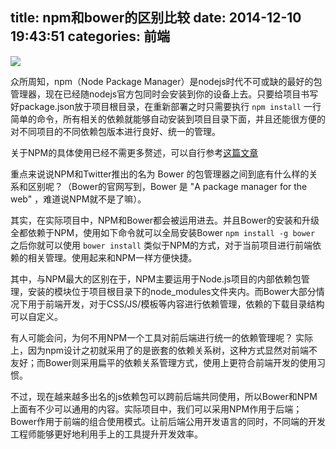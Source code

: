 title: npm和bower的区别比较
date: 2014-12-10 19:43:51
categories: 前端
---

![](http://images.cnitblog.com/blog/282019/201412/141452253848646)

众所周知，npm（Node Package Manager）是nodejs时代不可或缺的最好的包管理器，现在已经随nodejs官方包同时会安装到你的设备上去。只要给项目书写好package.json放于项目根目录，在重新部署之时只需要执行 `npm install` 一行简单的命令，所有相关的依赖就能够自动安装到项目目录下面，并且还能很方便的对不同项目的不同依赖包版本进行良好、统一的管理。

关于NPM的具体使用已经不需更多赘述，可以自行参考[这篇文章](http://www.infoq.com/cn/articles/msh-using-npm-manage-node.js-dependence)

重点来说说NPM和Twitter推出的名为 Bower 的包管理器之间到底有什么样的关系和区别呢？（Bower的官网写到，Bower 是 "A package manager for the web" ，难道说NPM就不是了嘛）。

其实，在实际项目中，NPM和Bower都会被运用进去。并且Bower的安装和升级全都依赖于NPM，使用如下命令就可以全局安装Bower
`npm install -g bower` 之后你就可以使用 `bower install` 类似于NPM的方式，对于当前项目进行前端依赖的相关管理。使用起来和NPM一样方便快捷。

其中，与NPM最大的区别在于，NPM主要运用于Node.js项目的内部依赖包管理，安装的模块位于项目根目录下的node_modules文件夹内。而Bower大部分情况下用于前端开发，对于CSS/JS/模板等内容进行依赖管理，依赖的下载目录结构可以自定义。

有人可能会问，为何不用NPM一个工具对前后端进行统一的依赖管理呢？ 实际上，因为npm设计之初就采用了的是嵌套的依赖关系树，这种方式显然对前端不友好；而Bower则采用扁平的依赖关系管理方式，使用上更符合前端开发的使用习惯。

不过，现在越来越多出名的js依赖包可以跨前后端共同使用，所以Bower和NPM上面有不少可以通用的内容。实际项目中，我们可以采用NPM作用于后端；Bower作用于前端的组合使用模式。让前后端公用开发语言的同时，不同端的开发工程师能够更好地利用手上的工具提升开发效率。